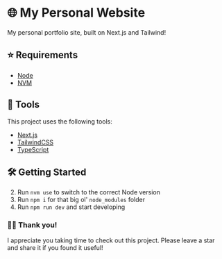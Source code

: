 # 🌐 My Personal Website

My personal portfolio site, built on Next.js and Tailwind!

## ⭐️ Requirements

- [Node](https://nodejs.org/en/)
- [NVM](https://github.com/nvm-sh/nvm)

## 🧰 Tools

This project uses the following tools:

- [Next.js](https://nextjs.org/)
- [TailwindCSS](https://tailwindcss.com/)
- [TypeScript](https://www.typescriptlang.org/)

## 🛠 Getting Started

2. Run `nvm use` to switch to the correct Node version
3. Run `npm i` for that big ol' `node_modules` folder
4. Run `npm run dev` and start developing

### 👋🏻 Thank you!

I appreciate you taking time to check out this project. Please leave a star and share it if you found it useful!
